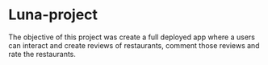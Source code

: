 # Luna-project

The objective of this project was create a full deployed app where a users can interact and create reviews of restaurants, comment those reviews and rate the restaurants. 

